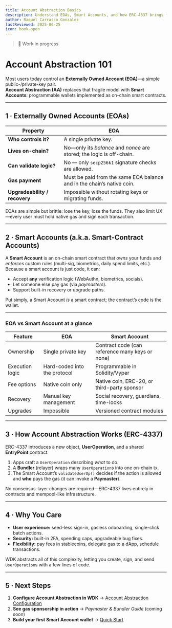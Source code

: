 ```yaml
---
title: Account Abstraction Basics
description: Understand EOAs, Smart Accounts, and how ERC-4337 brings full account abstraction (gas-sponsored transactions, paymasters, social recovery, and more) to every EVM chain.
author: Raquel Carrasco Gonzalez
lastReviewed: 2025-06-25
icon: book-open
---
```


> 🚧 Work in progress


# Account Abstraction 101

Most users today control an **Externally Owned Account (EOA)**—a simple public-/private-key pair.  
**Account Abstraction (AA)** replaces that fragile model with **Smart Accounts**: programmable wallets implemented as on-chain smart contracts.  

---

## 1 · Externally Owned Accounts (EOAs)

| Property | EOA |
|----------|-----|
| **Who controls it?** | A single private key. |
| **Lives on-chain?** | No—only its *balance* and *nonce* are stored; the logic is off-chain. |
| **Can validate logic?** | No — only `secp256k1` signature checks are allowed. |
| **Gas payment** | Must be paid from the same EOA balance and in the chain’s native coin. |
| **Upgradeability / recovery** | Impossible without rotating keys or migrating funds. |

EOAs are simple but brittle: lose the key, lose the funds. They also limit UX—every user must hold native gas and sign each transaction.

---

## 2 · Smart Accounts (a.k.a. Smart-Contract Accounts)

A **Smart Account** is an on-chain smart contract that *owns* your funds and *enforces* custom rules (multi-sig, biometrics, daily spend limits, etc.). Because a smart account is just code, it can:

* Accept **any** verification logic (WebAuthn, biometrics, socials).  
* Let someone else pay gas (via *paymasters*).  
* Support built-in recovery or upgrade paths.

Put simply, a Smart Account *is* a smart contract; the contract’s code is the wallet.

---

### EOA vs Smart Account at a glance

| Feature | EOA | Smart Account |
|---------|-----|---------------|
| Ownership | Single private key | Contract code (can reference many keys or none) |
| Execution logic | Hard-coded into the protocol | Programmable in Solidity/Vyper |
| Fee options | Native coin only | Native coin, ERC-20, or third-party sponsor |
| Recovery | Manual key management | Social recovery, guardians, time-locks |
| Upgrades | Impossible | Versioned contract modules |


---

## 3 · How Account Abstraction Works (ERC-4337)

ERC-4337 introduces a new object, **UserOperation**, and a shared **EntryPoint** contract.  
1. Apps craft a `UserOperation` describing *what* to do.  
2. A **Bundler** (relayer) wraps many `UserOperation`s into one on-chain tx.  
3. The Smart Account’s `validateUserOp()` decides if the action is allowed and **who** pays the gas (it can invoke a **Paymaster**).  

No consensus-layer changes are required—ERC-4337 lives entirely in contracts and mempool-like infrastructure. 

---

## 4 · Why You Care

* **User experience:** seed-less sign-in, gasless onboarding, single-click batch actions.  
* **Security:** built-in 2FA, spending caps, upgradeable bug fixes.  
* **Flexibility:** pay fees in stablecoins, delegate gas to a dApp, schedule transactions.  

WDK abstracts all of this complexity, letting you create, sign, and send `UserOperation`s with a few lines of code.

---

## 5 · Next Steps

1. **Configure Account Abstraction in WDK** → [Account Abstraction Configuration](../7-developer-guide/account-abstraction.md)  
2. **See gas sponsorship in action** → *Paymaster & Bundler Guide* (coming soon)  
3. **Build your first Smart Account wallet** → [Quick Start](./quick-start.md)
